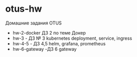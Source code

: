 # otus-hw
Домашние задания OTUS
- hw-2-docker ДЗ 2 по теме Докер
- hw-3 - ДЗ № 3 kubernetes deployment, service, ingress
- hw-4-5 - ДЗ 4,5 helm, grafana, prometheus
- hw-6-gateway -ДЗ 6 gateway
